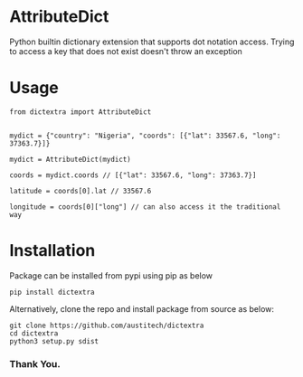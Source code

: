 # AttributeDict
Python builtin dictionary extension that supports dot notation access. Trying to access a key that does not exist doesn't throw an exception

# Usage
```
from dictextra import AttributeDict


mydict = {"country": "Nigeria", "coords": [{"lat": 33567.6, "long": 37363.7}]}

mydict = AttributeDict(mydict)

coords = mydict.coords // [{"lat": 33567.6, "long": 37363.7}]

latitude = coords[0].lat // 33567.6

longitude = coords[0]["long"] // can also access it the traditional way
```

# Installation
Package can be installed from pypi using pip as below

```
pip install dictextra
```

Alternatively, clone the repo and install package from source as below:

```
git clone https://github.com/austitech/dictextra
cd dictextra
python3 setup.py sdist
```


### Thank You.